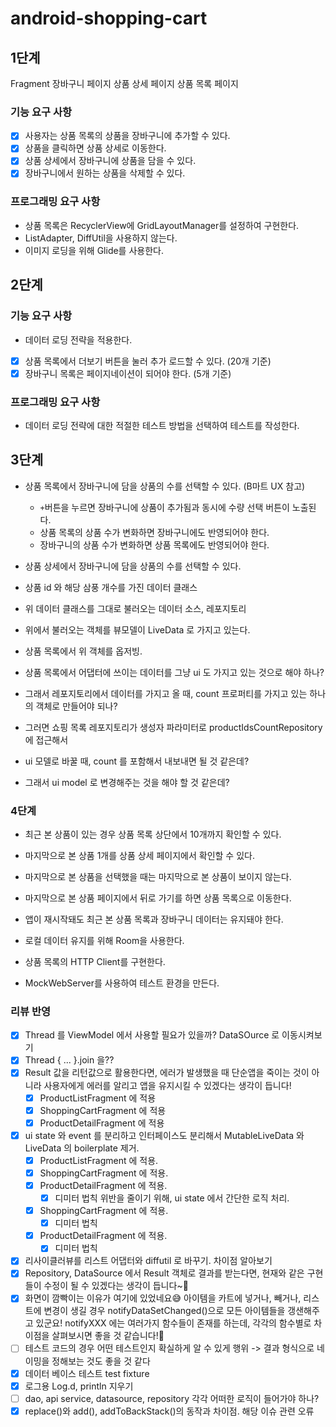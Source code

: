 # android-shopping-cart

## 1단계

Fragment
장바구니 페이지
상품 상세 페이지
상품 목록 페이지

### 기능 요구 사항

- [x] 사용자는 상품 목록의 상품을 장바구니에 추가할 수 있다.
- [x] 상품을 클릭하면 상품 상세로 이동한다.
- [x] 상품 상세에서 장바구니에 상품을 담을 수 있다.
- [x] 장바구니에서 원하는 상품을 삭제할 수 있다.

### 프로그래밍 요구 사항

- 상품 목록은 RecyclerView에 GridLayoutManager를 설정하여 구현한다.
- ListAdapter, DiffUtil을 사용하지 않는다.
- 이미지 로딩을 위해 Glide를 사용한다.

## 2단계

### 기능 요구 사항

- 데이터 로딩 전략을 적용한다.
- [x] 상품 목록에서 더보기 버튼을 눌러 추가 로드할 수 있다. (20개 기준)
- [x] 장바구니 목록은 페이지네이션이 되어야 한다. (5개 기준)

### 프로그래밍 요구 사항

- 데이터 로딩 전략에 대한 적절한 테스트 방법을 선택하여 테스트를 작성한다.

## 3단계

* 상품 목록에서 장바구니에 담을 상품의 수를 선택할 수 있다. (B마트 UX 참고)
    * `+`버튼을 누르면 장바구니에 상품이 추가됨과 동시에 수량 선택 버튼이 노출된다.
    * 상품 목록의 상품 수가 변화하면 장바구니에도 반영되어야 한다.
    * 장바구니의 상품 수가 변화하면 상품 목록에도 반영되어야 한다.
* 상품 상세에서 장바구니에 담을 상품의 수를 선택할 수 있다.

* 상품 id 와 해당 삼풍 개수를 가진 데이터 클래스
* 위 데이터 클래스를 그대로 불러오는 데이터 소스, 레포지토리
* 위에서 불러오는 객체를 뷰모델이 LiveData 로 가지고 있는다.
* 상품 목록에서 위 객체를 옵저빙.

* 상품 목록에서 어댑터에 쓰이는 데이터를 그냥 ui 도 가지고 있는 것으로 해야 하나?
* 그래서 레포지토리에서 데이터를 가지고 올 때, count 프로퍼티를 가지고 있는 하나의 객체로 만들어야 되나?
* 그러면 쇼핑 목록 레포지토리가 생성자 파라미터로 productIdsCountRepository 에 접근해서
* ui 모델로 바꿀 때, count 를 포함해서 내보내면 될 것 같은데?
* 그래서 ui model 로 변경해주는 것을 해야 할 것 같은데?


### 4단계

* 최근 본 상품이 있는 경우 상품 목록 상단에서 10개까지 확인할 수 있다. 
* 마지막으로 본 상품 1개를 상품 상세 페이지에서 확인할 수 있다. 
* 마지막으로 본 상품을 선택했을 때는 마지막으로 본 상품이 보이지 않는다. 
* 마지막으로 본 상품 페이지에서 뒤로 가기를 하면 상품 목록으로 이동한다. 
* 앱이 재시작돼도 최근 본 상품 목록과 장바구니 데이터는 유지돼야 한다.

* 로컬 데이터 유지를 위해 Room을 사용한다. 
* 상품 목록의 HTTP Client를 구현한다. 
* MockWebServer를 사용하여 테스트 환경을 만든다.

### 리뷰 반영
- [x] Thread 를 ViewModel 에서 사용할 필요가 있을까? DataSOurce 로 이동시켜보기
- [x] Thread { ... }.join 을?? 
- [x] Result 값을 리턴값으로 활용한다면, 에러가 발생했을 때 단순앱을 죽이는 것이 아니라 사용자에게 에러를 알리고 앱을 유지시킬 수 있겠다는 생각이 듭니다!
  - [x] ProductListFragment 에 적용 
  - [x] ShoppingCartFragment 에 적용
  - [x] ProductDetailFragment 에 적용
- [x] ui state 와 event 를 분리하고 인터페이스도 분리해서 MutableLiveData 와 LiveData 의 boilerplate 제거.
  - [x] ProductListFragment 에 적용.
  - [x] ShoppingCartFragment 에 적용.
  - [x] ProductDetailFragment 에 적용.
    - [x] 디미터 법칙 위반을 줄이기 위해, ui state 에서 간단한 로직 처리.
  - [x] ShoppingCartFragment 에 적용.
    - [x] 디미터 법칙
  - [x] ProductDetailFragment 에 적용.
    - [x] 디미터 법칙

- [x] 리사이클러뷰를 리스트 어댑터와 diffutil 로 바꾸기. 차이점 알아보기
- [x] Repository, DataSource 에서 Result 객체로 결과를 받는다면, 현재와 같은 구현들이 수정이 될 수 있겠다는 생각이 듭니다~💪
- [x] 화면이 깜빡이는 이유가 여기에 있었네요😅
  아이템을 카트에 넣거나, 빼거나, 리스트에 변경이 생길 경우 notifyDataSetChanged()으로 모든 아이템들을 갱샌해주고 있군요!
  notifyXXX 에는 여러가지 함수들이 존재를 하는데, 각각의 함수별로 차이점을 살펴보시면 좋을 것 같습니다!💪
- [ ] 테스트 코드의 경우 어떤 테스트인지 확실하게 알 수 있게 행위 -> 결과 형식으로 네이밍을 정해보는 것도 좋을 것 같다
- [x] 데이터 베이스 테스트 test fixture
- [x] 로그용 Log.d, println 지우기
- [ ] dao, api service, datasource, repository 각각 어떠한 로직이 들어가야 하나?
- [x] replace()와 add(), addToBackStack()의 동작과 차이점. 해당 이슈 관련 오류
